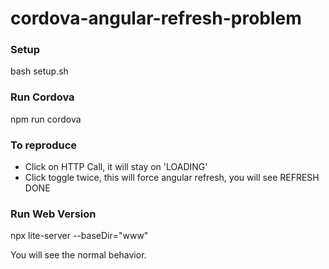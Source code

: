 # cordova-angular-refresh-problem

### Setup
bash setup.sh

### Run Cordova
npm run cordova

### To reproduce
- Click on HTTP Call, it will stay on 'LOADING'
- Click toggle twice, this will force angular refresh, you will see REFRESH DONE

### Run Web Version
npx lite-server --baseDir="www"

You will see the normal behavior.

